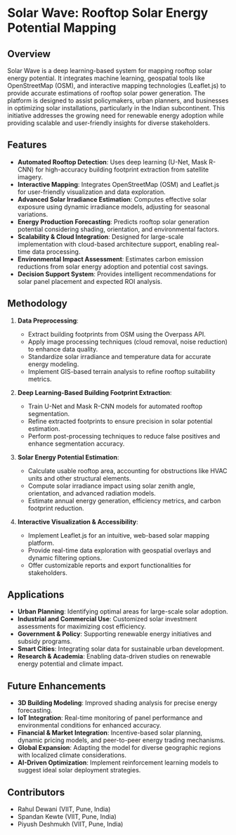 # Solar Wave: Rooftop Solar Energy Potential Mapping

## Overview
Solar Wave is a deep learning-based system for mapping rooftop solar energy potential. It integrates machine learning, geospatial tools like OpenStreetMap (OSM), and interactive mapping technologies (Leaflet.js) to provide accurate estimations of rooftop solar power generation. The platform is designed to assist policymakers, urban planners, and businesses in optimizing solar installations, particularly in the Indian subcontinent. This initiative addresses the growing need for renewable energy adoption while providing scalable and user-friendly insights for diverse stakeholders.

## Features
- **Automated Rooftop Detection**: Uses deep learning (U-Net, Mask R-CNN) for high-accuracy building footprint extraction from satellite imagery.
- **Interactive Mapping**: Integrates OpenStreetMap (OSM) and Leaflet.js for user-friendly visualization and data exploration.
- **Advanced Solar Irradiance Estimation**: Computes effective solar exposure using dynamic irradiance models, adjusting for seasonal variations.
- **Energy Production Forecasting**: Predicts rooftop solar generation potential considering shading, orientation, and environmental factors.
- **Scalability & Cloud Integration**: Designed for large-scale implementation with cloud-based architecture support, enabling real-time data processing.
- **Environmental Impact Assessment**: Estimates carbon emission reductions from solar energy adoption and potential cost savings.
- **Decision Support System**: Provides intelligent recommendations for solar panel placement and expected ROI analysis.

## Methodology
1. **Data Preprocessing**: 
   - Extract building footprints from OSM using the Overpass API.
   - Apply image processing techniques (cloud removal, noise reduction) to enhance data quality.
   - Standardize solar irradiance and temperature data for accurate energy modeling.
   - Implement GIS-based terrain analysis to refine rooftop suitability metrics.

2. **Deep Learning-Based Building Footprint Extraction**:
   - Train U-Net and Mask R-CNN models for automated rooftop segmentation.
   - Refine extracted footprints to ensure precision in solar potential estimation.
   - Perform post-processing techniques to reduce false positives and enhance segmentation accuracy.

3. **Solar Energy Potential Estimation**:
   - Calculate usable rooftop area, accounting for obstructions like HVAC units and other structural elements.
   - Compute solar irradiance impact using solar zenith angle, orientation, and advanced radiation models.
   - Estimate annual energy generation, efficiency metrics, and carbon footprint reduction.

4. **Interactive Visualization & Accessibility**:
   - Implement Leaflet.js for an intuitive, web-based solar mapping platform.
   - Provide real-time data exploration with geospatial overlays and dynamic filtering options.
   - Offer customizable reports and export functionalities for stakeholders.

## Applications
- **Urban Planning**: Identifying optimal areas for large-scale solar adoption.
- **Industrial and Commercial Use**: Customized solar investment assessments for maximizing cost efficiency.
- **Government & Policy**: Supporting renewable energy initiatives and subsidy programs.
- **Smart Cities**: Integrating solar data for sustainable urban development.
- **Research & Academia**: Enabling data-driven studies on renewable energy potential and climate impact.

## Future Enhancements
- **3D Building Modeling**: Improved shading analysis for precise energy forecasting.
- **IoT Integration**: Real-time monitoring of panel performance and environmental conditions for enhanced accuracy.
- **Financial & Market Integration**: Incentive-based solar planning, dynamic pricing models, and peer-to-peer energy trading mechanisms.
- **Global Expansion**: Adapting the model for diverse geographic regions with localized climate considerations.
- **AI-Driven Optimization**: Implement reinforcement learning models to suggest ideal solar deployment strategies.

## Contributors
- Rahul Dewani (VIIT, Pune, India)
- Spandan Kewte (VIIT, Pune, India)
- Piyush Deshmukh (VIIT, Pune, India)

